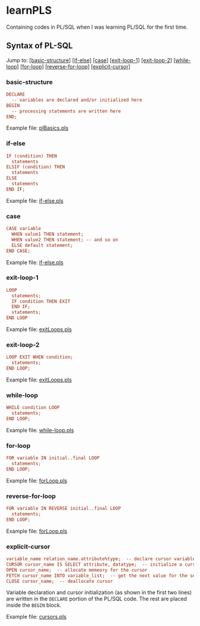 # learnPLS
Containing codes in PL/SQL when I was learning PL/SQL for the first time.

## Syntax of PL-SQL
Jump to: [[basic-structure]](#basic-structure) [[if-else]](#if-else) [[case]](#case) [[exit-loop-1]](#exit-loop-1) [[exit-loop-2]](#exit-loop-2) [[while-loop]](#while-loop) [[for-loop]](#for-loop) [[reverse-for-loop]](#reverse-for-loop) [[explicit-cursor]](#explicit-cursor)

### basic-structure
```pls
DECLARE
  -- variables are declared and/or initialized here
BEGIN
  -- processing statements are written here
END;
```
Example file: [plBasics.pls](https://github.com/rafi007akhtar/learnPLS/blob/master/plBasics.pls)

### if-else
```pls
IF (condition) THEN
  statements
ELSIF (condition) THEN
  statements
ELSE
  statements
END IF;
```
Example file: [if-else.pls](https://github.com/rafi007akhtar/learnPLS/blob/master/if-else.pls)

### case
```pls
CASE variable
  WHEN value1 THEN statement;
  WHEN value2 THEN statement; -- and so on
  ELSE default statement;
END CASE;
```
Example file: [if-else.pls](https://github.com/rafi007akhtar/learnPLS/blob/master/if-else.pls)


### exit-loop-1
```pls
LOOP
  statements;
  IF condition THEN EXIT
  END IF;
  statements;
END LOOP
```
Example file: [exitLoops.pls](https://github.com/rafi007akhtar/learnPLS/blob/master/exitLoops.pls)

### exit-loop-2
```pls
LOOP EXIT WHEN condition;
  statements;
END LOOP;
```
Example file: [exitLoops.pls](https://github.com/rafi007akhtar/learnPLS/blob/master/exitLoops.pls)


### while-loop
```pls
WHILE condition LOOP
  statements;
END LOOP;
```
Example file: [while-loop.pls](https://github.com/rafi007akhtar/learnPLS/blob/master/whileLoop.pls)

### for-loop
```pls
FOR variable IN initial..final LOOP
  statements;
END LOOP;
```
Example file: [forLoop.pls](https://github.com/rafi007akhtar/learnPLS/blob/master/forLoop.pls)

### reverse-for-loop
```pls
FOR variable IN REVERSE initial..final LOOP
  statements;
END LOOP;
```
Example file: [forLoop.pls](https://github.com/rafi007akhtar/learnPLS/blob/master/forLoop.pls)

### explicit-cursor
```pls
variable_name relation_name.attribute%type;  -- declare cursor variable
CURSOR cursor_name IS SELECT attribute, datatype;  -- initialize a cursor
OPEN cursor_name;  -- allocate memeory for the cursor
FETCH cursor_name INTO variable_list;  -- get the next value for the selected attribute (in a LOOP)
CLOSE cursor_name;  -- deallocate cursor
```
Variable declaration and cursor initialization (as shown in the first two lines) are written in the `DECLARE` portion of the PL/SQL code. The rest are placed inside the `BEGIN` block.

Example file: [cursors.pls](https://github.com/rafi007akhtar/learnPLS/blob/master/cursors.pls)

